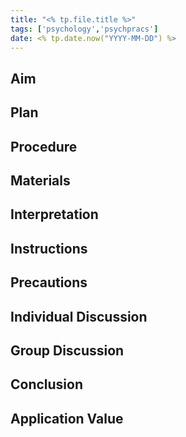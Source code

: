 ```yaml
---
title: "<% tp.file.title %>"
tags: ['psychology','psychpracs']
date: <% tp.date.now("YYYY-MM-DD") %>
---
```


## Aim 

## Plan

## Procedure

## Materials 

## Interpretation

## Instructions

## Precautions

## Individual Discussion

## Group Discussion

## Conclusion

## Application Value